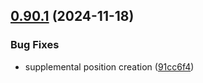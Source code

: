 ## [0.90.1](https://github.com/taskany-inc/crew/compare/v0.90.0...v0.90.1) (2024-11-18)


### Bug Fixes

* supplemental position creation ([91cc6f4](https://github.com/taskany-inc/crew/commit/91cc6f40b14e4e2180b1f8337cd42f3dcb080b0e))

